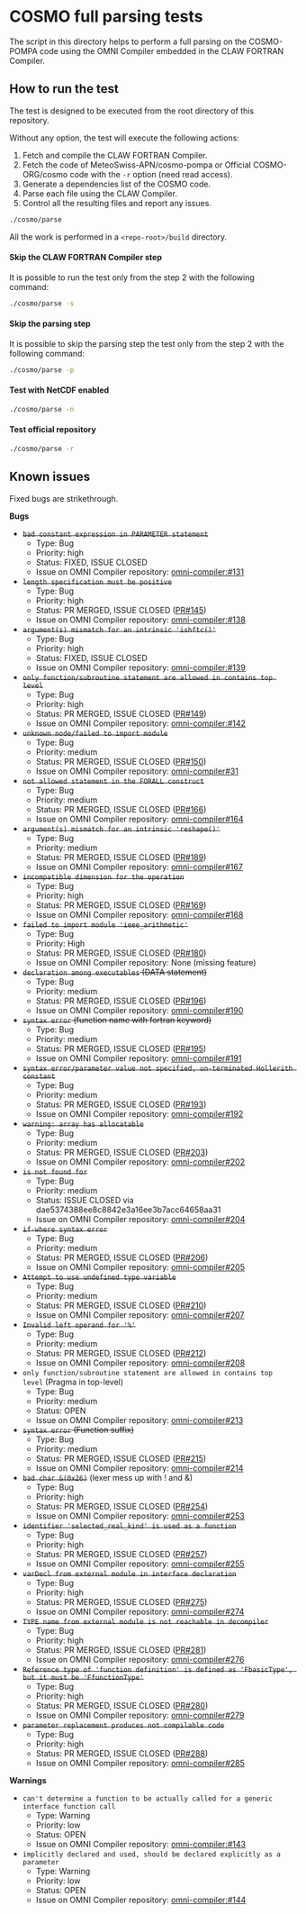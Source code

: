 # COSMO full parsing tests
The script in this directory helps to perform a full parsing on the COSMO-POMPA
code using the OMNI Compiler embedded in the CLAW FORTRAN Compiler.

## How to run the test
The test is designed to be executed from the root directory of this repository.

Without any option, the test will execute the following actions:
1) Fetch and compile the CLAW FORTRAN Compiler.
2) Fetch the code of MeteoSwiss-APN/cosmo-pompa 
   or Official COSMO-ORG/cosmo code with the `-r` option (need read access).
3) Generate a dependencies list of the COSMO code.
4) Parse each file using the CLAW Compiler.
5) Control all the resulting files and report any issues.

```bash
./cosmo/parse
```

All the work is performed in a `<repo-root>/build` directory.

#### Skip the CLAW FORTRAN Compiler step
It is possible to run the test only from the step 2 with the following command:
```bash
./cosmo/parse -s
```

#### Skip the parsing step
It is possible to skip the parsing step the test only from the step 2 with the following command:
```bash
./cosmo/parse -p
```

#### Test with NetCDF enabled
```bash
./cosmo/parse -n
```

#### Test official repository
```bash
./cosmo/parse -r
```

## Known issues
Fixed bugs are strikethrough.

**Bugs**
* ~~`bad constant expression in PARAMETER statement`~~
  * Type: Bug
  * Priority: high
  * Status: FIXED, ISSUE CLOSED
  * Issue on OMNI Compiler repository: [omni-compiler:#131](https://github.com/omni-compiler/omni-compiler/issues/131)
* ~~`length specification must be positive`~~
  * Type: Bug
  * Priority: high
  * Status: PR MERGED, ISSUE CLOSED ([PR#145](https://github.com/omni-compiler/omni-compiler/pull/145))
  * Issue on OMNI Compiler repository: [omni-compiler:#138](https://github.com/omni-compiler/omni-compiler/issues/138)
* ~~`argument(s) mismatch for an intrinsic 'ishftc()'`~~
  * Type: Bug
  * Priority: high
  * Status: FIXED, ISSUE CLOSED
  * Issue on OMNI Compiler repository: [omni-compiler:#139](https://github.com/omni-compiler/omni-compiler/issues/139)
* ~~`only function/subroutine statement are allowed in contains top level`~~
  * Type: Bug
  * Priority: high
  * Status: PR MERGED, ISSUE CLOSED ([PR#149](https://github.com/omni-compiler/omni-compiler/pull/149))
  * Issue on OMNI Compiler repository: [omni-compiler:#142](https://github.com/omni-compiler/omni-compiler/issues/142)
* ~~`unknown node/failed to import module`~~
  * Type: Bug
  * Priority: medium
  * Status: PR MERGED, ISSUE CLOSED ([PR#150](https://github.com/omni-compiler/omni-compiler/pull/150))
  * Issue on OMNI Compiler repository: [omni-compiler#31](https://github.com/omni-compiler/omni-compiler/issues/31)
* ~~`not allowed statement in the FORALL construct`~~
  * Type: Bug
  * Priority: medium
  * Status: PR MERGED, ISSUE CLOSED ([PR#166](https://github.com/omni-compiler/omni-compiler/pull/166))
  * Issue on OMNI Compiler repository: [omni-compiler#164](https://github.com/omni-compiler/omni-compiler/issues/164)
* ~~`argument(s) mismatch for an intrinsic 'reshape()'`~~
  * Type: Bug
  * Priority: medium
  * Status: PR MERGED, ISSUE CLOSED ([PR#189](https://github.com/omni-compiler/omni-compiler/pull/189))
  * Issue on OMNI Compiler repository: [omni-compiler#167](https://github.com/omni-compiler/omni-compiler/issues/167)
* ~~`incompatible dimension for the operation`~~
  * Type: Bug
  * Priority: high
  * Status: PR MERGED, ISSUE CLOSED ([PR#169](https://github.com/omni-compiler/omni-compiler/pull/169))
  * Issue on OMNI Compiler repository: [omni-compiler#168](https://github.com/omni-compiler/omni-compiler/issues/168)
* ~~`failed to import module 'ieee_arithmetic'`~~
  * Type: Bug
  * Priority: High
  * Status: PR MERGED, ISSUE CLOSED ([PR#180](https://github.com/omni-compiler/omni-compiler/pull/180))
  * Issue on OMNI Compiler repository: None (missing feature)
* ~~`declaration among executables` (DATA statement)~~
  * Type: Bug
  * Priority: medium
  * Status: PR MERGED, ISSUE CLOSED ([PR#196](https://github.com/omni-compiler/omni-compiler/pull/196))
  * Issue on OMNI Compiler repository: [omni-compiler#190](https://github.com/omni-compiler/omni-compiler/issues/190)
* ~~`syntax error` (function name with fortran keyword)~~
  * Type: Bug
  * Priority: medium
  * Status: PR MERGED, ISSUE CLOSED ([PR#195](https://github.com/omni-compiler/omni-compiler/pull/195))
  * Issue on OMNI Compiler repository: [omni-compiler#191](https://github.com/omni-compiler/omni-compiler/issues/191)
* ~~`syntax error/parameter value not specified, un-terminated Hollerith constant`~~
  * Type: Bug
  * Priority: medium
  * Status: PR MERGED, ISSUE CLOSED ([PR#193](https://github.com/omni-compiler/omni-compiler/pull/193))
  * Issue on OMNI Compiler repository: [omni-compiler#192](https://github.com/omni-compiler/omni-compiler/issues/191)
* ~~`warning: array has allocatable`~~
  * Type: Bug
  * Priority: medium
  * Status: PR MERGED, ISSUE CLOSED ([PR#203](https://github.com/omni-compiler/omni-compiler/pull/203))
  * Issue on OMNI Compiler repository: [omni-compiler#202](https://github.com/omni-compiler/omni-compiler/issues/202)
* ~~`is not found for`~~
  * Type: Bug
  * Priority: medium
  * Status: ISSUE CLOSED via dae5374388ee8c8842e3a16ee3b7acc64658aa31
  * Issue on OMNI Compiler repository: [omni-compiler#204](https://github.com/omni-compiler/omni-compiler/issues/204)
* ~~`if-where syntax error`~~
  * Type: Bug
  * Priority: medium
  * Status: PR MERGED, ISSUE CLOSED  ([PR#206](https://github.com/omni-compiler/omni-compiler/pull/206))
  * Issue on OMNI Compiler repository: [omni-compiler#205](https://github.com/omni-compiler/omni-compiler/issues/205)
* ~~`Attempt to use undefined type variable`~~
  * Type: Bug
  * Priority: medium
  * Status: PR MERGED, ISSUE CLOSED ([PR#210](https://github.com/omni-compiler/omni-compiler/pull/210))
  * Issue on OMNI Compiler repository: [omni-compiler#207](https://github.com/omni-compiler/omni-compiler/issues/207)
* ~~`Invalid left operand for '%'`~~
  * Type: Bug
  * Priority: medium
  * Status: PR MERGED, ISSUE CLOSED  ([PR#212](https://github.com/omni-compiler/omni-compiler/pull/212))
  * Issue on OMNI Compiler repository: [omni-compiler#208](https://github.com/omni-compiler/omni-compiler/issues/208)
* `only function/subroutine statement are allowed in contains top level` (Pragma in top-level)
  * Type: Bug
  * Priority: medium
  * Status: OPEN
  * Issue on OMNI Compiler repository: [omni-compiler#213](https://github.com/omni-compiler/omni-compiler/issues/213)
* ~~`syntax error` (Function suffix)~~
  * Type: Bug
  * Priority: medium
  * Status: PR MERGED, ISSUE CLOSED  ([PR#215](https://github.com/omni-compiler/omni-compiler/pull/215))
  * Issue on OMNI Compiler repository: [omni-compiler#214](https://github.com/omni-compiler/omni-compiler/issues/214)
* ~~`bad char &(0x26)`~~ (lexer mess up with ! and &)
  * Type: Bug
  * Priority: high
  * Status: PR MERGED, ISSUE CLOSED ([PR#254](https://github.com/omni-compiler/omni-compiler/pull/254))
  * Issue on OMNI Compiler repository: [omni-compiler#253](https://github.com/omni-compiler/omni-compiler/issues/253)
* ~~`identifier 'selected_real_kind' is used as a function`~~
  * Type: Bug
  * Priority: high
  * Status: PR MERGED, ISSUE CLOSED ([PR#257](https://github.com/omni-compiler/omni-compiler/pull/257))
  * Issue on OMNI Compiler repository: [omni-compiler#255](https://github.com/omni-compiler/omni-compiler/issues/255)
* ~~`varDecl from external module in interface declaration`~~
  * Type: Bug
  * Priority: high
  * Status: PR MERGED, ISSUE CLOSED ([PR#275](https://github.com/omni-compiler/omni-compiler/pull/275))
  * Issue on OMNI Compiler repository: [omni-compiler#274](https://github.com/omni-compiler/omni-compiler/issues/274)
* ~~`TYPE name from external module is not reachable in decompiler`~~
  * Type: Bug
  * Priority: high
  * Status: PR MERGED, ISSUE CLOSED ([PR#281](https://github.com/omni-compiler/omni-compiler/pull/281))
  * Issue on OMNI Compiler repository: [omni-compiler#276](https://github.com/omni-compiler/omni-compiler/issues/276)
* ~~`Reference type of 'function definition' is defined as 'FbasicType', but it must be 'FfunctionType'`~~
  * Type: Bug
  * Priority: high
  * Status: PR MERGED, ISSUE CLOSED ([PR#280](https://github.com/omni-compiler/omni-compiler/pull/280))
  * Issue on OMNI Compiler repository: [omni-compiler#279](https://github.com/omni-compiler/omni-compiler/issues/279)
* ~~`parameter replacement produces not compilable code`~~
  * Type: Bug
  * Priority: high
  * Status: PR MERGED, ISSUE CLOSED ([PR#288](https://github.com/omni-compiler/omni-compiler/pull/288))
  * Issue on OMNI Compiler repository: [omni-compiler#285](https://github.com/omni-compiler/omni-compiler/issues/285)

**Warnings**
* `can't determine a function to be actually called for a generic interface function call`
  * Type: Warning
  * Priority: low
  * Status: OPEN
  * Issue on OMNI Compiler repository: [omni-compiler:#143](https://github.com/omni-compiler/omni-compiler/issues/143)
* `implicitly declared and used, should be declared explicitly as a parameter`
  * Type: Warning
  * Priority: low
  * Status: OPEN
  * Issue on OMNI Compiler repository: [omni-compiler:#144](https://github.com/omni-compiler/omni-compiler/issues/144)
